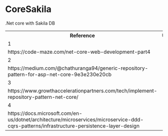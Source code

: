 # CoreSakila
.Net core with Sakila DB

<Table>
  <tr>
  <th> Reference</th>
  <th> Url</th>
  </tr>
  <tr>
    <td>
      1
   </td>   
  <tr>
    <td>
      https://code-maze.com/net-core-web-development-part4
  </td>
  </tr>
   <tr>
    <td>
      2
   </td>   
  <tr>
    <td>
    https://medium.com/@chathuranga94/generic-repository-pattern-for-asp-net-core-9e3e230e20cb
  </td>
  </tr>
   <tr>
    <td>
      3
   </td>   
  <tr>
    <td>
   https://www.growthaccelerationpartners.com/tech/implement-repository-pattern-net-core/
  </td>
  </tr>
   <tr>
    <td>
      4
   </td>   
  <tr>
    <td>
   https://docs.microsoft.com/en-us/dotnet/architecture/microservices/microservice-ddd-cqrs-patterns/infrastructure-persistence-layer-design

  </td>
  </tr>
  </table>

 


